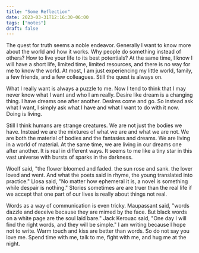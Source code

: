 ```yaml
---
title: "Some Reflection"
date: 2023-03-31T12:16:30-06:00
tags: ["notes"]
draft: false
---
```


The quest for truth seems a noble endeavor. Generally I want to know more about the world and how it works. Why people do something instead of others? How to live your life to its best potentials? At the same time, I know I will have a short life, limited time, limited resources, and there is no way for me to know the world. At most, I am just experiencing my little world, family, a few friends, and a few colleagues. Still the quest is always on.

What I really want is always a puzzle to me. Now I tend to think that I may never know what I want and who I am really. Desire like dream is a changing thing. I have dreams one after another. Desires come and go. So instead ask what I want, I simply ask what I have and what I want to do with it now. Doing is living.

Still I think humans are strange creatures. We are not just the bodies we have. Instead we are the mixtures of what we are and what we are not. We are both the material of bodies and the fantasies and dreams. We are living in a world of material. At the same time, we are living in our dreams one after another. It is real in different ways. It seems to me like a tiny star in this vast universe with bursts of sparks in the darkness.

Woolf said, "the flower bloomed and faded. the sun rose and sank. the lover loved and went. And what the poets said in rhyme, the young translated into practice." Llosa said, "No matter how ephemeral it is, a novel is something while despair is nothing." Stories sometimes are are truer than the real life if we accept that one part of our lives is really about things not real.

Words as a way of communication is even tricky. Maupassant said, "words dazzle and deceive because they are mimed by the face. But black words on a white page are the soul laid bare." Jack Kerouac said, "One day I will find the right words, and they will be simple." I am writing because I hope not to write. Warm touch and kiss are better than words. So do not say you love me. Spend time with me, talk to me, fight with me, and hug me at the night.
   

